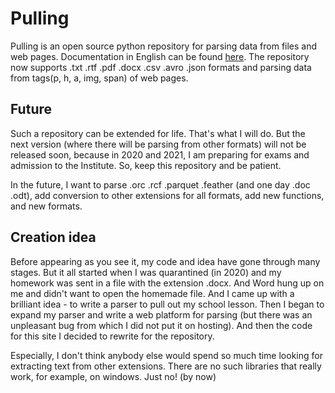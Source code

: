 # Pulling
Pulling is an open source python repository for parsing data from files and web pages. Documentation in English can be found [here](https://github.com/ItYaS/pulling/wiki).
The repository now supports .txt .rtf .pdf .docx .csv .avro .json formats and parsing data from tags(p, h, a, img, span) of web pages.

## Future
Such a repository can be extended for life. That's what I will do. But the next version (where there will be parsing from other formats) will not be released soon, because in 2020 and 2021, I am preparing for exams and admission to the Institute. So, keep this repository and be patient.

In the future, I want to parse .orc .rcf .parquet .feather (and one day .doc .odt), add conversion to other extensions for all formats, add new functions, and new formats.

## Creation idea 
Before appearing as you see it, my code and idea have gone through many stages. But it all started when I was quarantined (in 2020) and my homework was sent in a file with the extension .docx. And Word hung up on me and didn't want to open the homemade file. And I came up with a brilliant idea - to write a parser to pull out my school lesson. Then I began to expand my parser and write a web platform for parsing (but there was an unpleasant bug from which I did not put it on hosting). And then the code for this site I decided to rewrite for the repository.

Especially, I don't think anybody else would spend so much time looking for extracting text from other extensions.
There are no such libraries that really work, for example, on windows. Just no! (by now)
